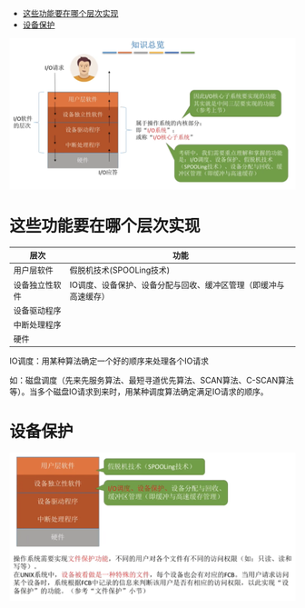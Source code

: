 - [这些功能要在哪个层次实现](#这些功能要在哪个层次实现)
- [设备保护](#设备保护)


<img src="../img/IO软件的层次.png">

# 这些功能要在哪个层次实现
|层次|功能|
|---|---|
|用户层软件|假脱机技术(SPOOLing技术)|
|设备独立性软件|IO调度、设备保护、设备分配与回收、缓冲区管理（即缓冲与高速缓存）
|设备驱动程序|
|中断处理程序|
|硬件|

IO调度：用某种算法确定一个好的顺序来处理各个IO请求

如：磁盘调度（先来先服务算法、最短寻道优先算法、SCAN算法、C-SCAN算法等）。当多个磁盘IO请求到来时，用某种调度算法确定满足IO请求的顺序。

# 设备保护
<img src="../img/设备保护.png">